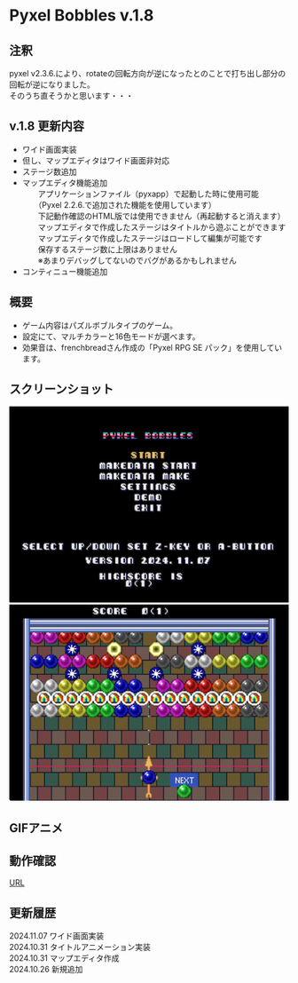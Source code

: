 # Pyxel Bobbles v.1.8

## 注釈
pyxel v2.3.6.により、rotateの回転方向が逆になったとのことで打ち出し部分の回転が逆になりました。  
そのうち直そうかと思います・・・  
  
## v.1.8 更新内容
- ワイド画面実装
- 但し、マップエディタはワイド画面非対応  
- ステージ数追加  
- マップエディタ機能追加  
　　アプリケーションファイル（pyxapp）で起動した時に使用可能  
　　（Pyxel 2.2.6.で追加された機能を使用しています）  
　　下記動作確認のHTML版では使用できません（再起動すると消えます）  
　　マップエディタで作成したステージはタイトルから遊ぶことができます  
　　マップエディタで作成したステージはロードして編集が可能です  
　　保存するステージ数に上限はありません  
　　※あまりデバッグしてないのでバグがあるかもしれません
 - コンティニュー機能追加  
## 概要
- ゲーム内容はパズルボブルタイプのゲーム。  
- 設定にて、マルチカラーと16色モードが選べます。  
- 効果音は、frenchbreadさん作成の「Pyxel RPG SE パック」を使用しています。  
  
## スクリーンショット
![SS](pyxelpb18_title.png)  
![SS](pyxelpb18_game.png)  
  
## GIFアニメ

## 動作確認
[URL](https://sanbunnoichi1962.web.fc2.com/pyxel/pyxelpb18.html)
  
## 更新履歴
2024.11.07 ワイド画面実装  
2024.10.31 タイトルアニメーション実装  
2024.10.31 マップエディタ作成  
2024.10.26 新規追加  

